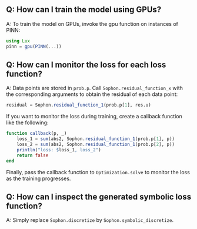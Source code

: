 ## Q: How can I train the model using GPUs?

A: To train the model on GPUs, invoke the gpu function on instances of PINN:

```julia
using Lux
pinn = gpu(PINN(...))
```
## Q: How can I monitor the loss for each loss function?

A: Data points are stored in `prob.p`. Call `Sophon.residual_function_x` with the corresponding arguments to obtain the residual of each data point:
```julia
residual = Sophon.residual_function_1(prob.p[1], res.u)
```

If you want to monitor the loss during training, create a callback function like the following:
```julia
function callback(p, _)
    loss_1 = sum(abs2, Sophon.residual_function_1(prob.p[1], p))
    loss_2 = sum(abs2, Sophon.residual_function_1(prob.p[2], p))
    println("loss: $loss_1, loss_2")
    return false
end
```

Finally, pass the callback function to `Optimization.solve` to monitor the loss as the training progresses.

## Q: How can I inspect the generated symbolic loss function?

A: Simply replace `Sophon.discretize` by `Sophon.symbolic_discretize`.
